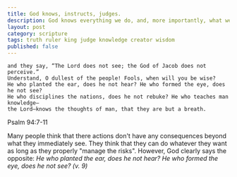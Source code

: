 ```yaml
---
title: God knows, instructs, judges.
description: God knows everything we do, and, more importantly, what we cannot do. He instructs us and will judge us when his day comes.
layout: post
category: scripture
tags: truth ruler king judge knowledge creator wisdom
published: false
---
```

```
and they say, “The Lord does not see; the God of Jacob does not perceive.”
Understand, O dullest of the people! Fools, when will you be wise?
He who planted the ear, does he not hear? He who formed the eye, does he not see?
He who disciplines the nations, does he not rebuke? He who teaches man knowledge—
the Lord—knows the thoughts of man, that they are but a breath.
```
Psalm 94:7-11

Many people think that there actions don't have any consequences beyond what they immediately see. They think that they can do whatever they want as long as they properly "manage the risks".
However, God clearly says the opposite: *He who planted the ear, does he not hear? He who formed the eye, does he not see? (v. 9)*

